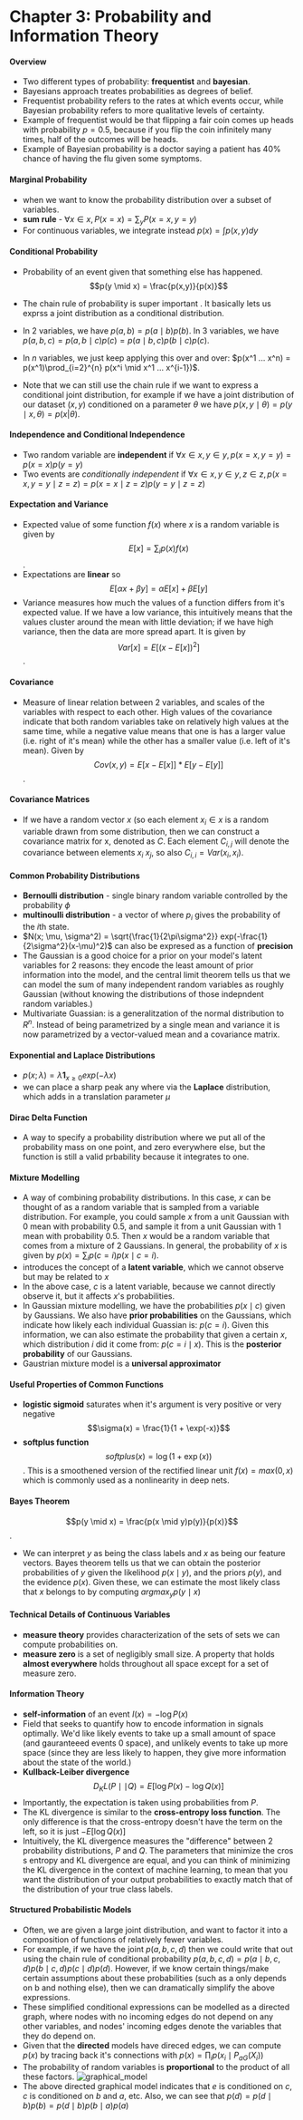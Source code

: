 # Chapter 3: Probability and Information Theory

#### Overview
- Two different types of probability: **frequentist** and **bayesian**. 
- Bayesians approach treates probabilities as degrees of belief.
- Frequentist probability refers to the rates at which events occur, while Bayesian probability refers to more qualitative levels of certainty. 
- Example of frequentist would be that flipping a fair coin comes up heads with probability $p = 0.5$, because if you flip the coin infinitely many times, half of the outcomes will be heads. 
- Example of Bayesian probability is a doctor saying a patient has 40% chance of having the flu given some symptoms.

#### Marginal Probability
- when we want to know the probability distribution over a subset of variables. 
- **sum rule** - $\forall x \in x, P(x=x)= \sum_y{P(x=x, y=y)}$
- For continuous variables, we integrate instead $p(x) = \int p(x,y)dy$

#### Conditional Probability
- Probability of an event given that something else has happened. $$p(y \mid x) = \frac{p(x,y)}{p(x)}$$

- The chain rule of probability is super important . It basically lets us exprss a joint distribution as a conditional distribution.
- In 2 variables, we have $p(a, b) = p(a \mid b)p(b)$. In 3 variables, we have $p(a, b, c) = p(a, b \mid c)p(c) = p(a \mid b, c) p(b \mid c)p(c)$. 
- In $n$ variables, we just keep applying this over and over: $p(x^1 ... x^n) = p(x^1)\prod_{i=2}^{n} p(x^i \mid x^1 ... x^{i-1})$. 
- Note that we can still use the chain rule if we want to express a conditional joint distribution, for example if we have a joint distribution of our dataset $(x,y)$ conditioned on a parameter $\theta$ we have $p(x, y \mid \theta) = p(y \mid x, \theta) = p(x \vert \theta)$. 

#### Independence and Conditional Independence
- Two random variable are **independent** if $\forall x \in x, y \in y, p(x=x, y=y) = p(x=x)p(y=y)$
- Two events are *conditionally independent* if $\forall x \in x , y \in y,z \in z, p(x=x, y=y \mid z=z) = p(x=x \mid z=z) p(y=y \mid z=z)$

#### Expectation and Variance
- Expected value of some function $f(x)$ where $x$ is a random variable is given by $$E[x] = \sum_{i}p(x)f(x)$$. 
- Expectations are **linear** so $$E[\alpha x + \beta y] = \alpha E[x] + \beta E[y]$$
- Variance measures how much the values of a function differs from it's expected value. If we have a low variance, this intuitively means that the values cluster around the mean with little deviation; if we have high variance, then the data are more spread apart. It is given by $$Var[x] = E[(x - E[x])^2]$$. 

#### Covariance
- Measure of linear relation between 2 variables, and scales of the variables with respect to each other. High values of the covariance indicate that both random variables take on relatively high values at the same time, while a negative value means that one is has a larger value (i.e. right of it's mean) while the other has a smaller value (i.e. left of it's mean).  Given by $$Cov(x, y) = E[x - E[x]] * E[y - E[y]]$$. 

#### Covariance Matrices
- If we have a random vector $x$ (so each element $x_i \in x$ is a random variable drawn from some distribution, then we can construct a covariance matrix for x, denoted as $C$. Each element $C_{i,j}$ will denote the covariance between elements $x_i$ $x_j$, so also $C_{i,i} = Var(x_i, x_i)$.

#### Common Probability Distributions
- **Bernoulli distribution** - single binary random variable controlled by the probability $\phi$
- **multinoulli distribution** - a vector of where $p_i$ gives the probability of the $i$th state.
- $N(x; \mu, \sigma^2) = \sqrt{\frac{1}{2\pi\sigma^2}} exp(-\frac{1}{2\sigma^2}(x-\mu)^2)$ can also be expresed as a function of **precision**
- The Gaussian is a good choice for a prior on your model's latent variables for 2 reasons: they encode the least amount of prior information into the model, and the central limit theorem tells us that we can model the sum of many independent random variables as roughly Gaussian (without knowing the distributions of those indepndent random variables.)
- Multivariate Guassian:  is a generalitzation of the normal distribution to $R^n$. Instead of being parametrized by a single mean and variance it is now parametrized by a vector-valued mean and a covariance matrix. 

#### Exponential and Laplace Distributions
- $p(x; \lambda) = \lambda \textbf{1}_{x\geq 0} exp(-\lambda x)$
- we can place a sharp peak any where via the **Laplace** distribution, which adds in a translation parameter $\mu$

#### Dirac Delta Function
- A way to specify a probability distribution where we put all of the probability mass on one point, and zero everywhere else, but the function is still a valid prbability because it integrates to one. 

#### Mixture Modelling
- A way of combining probability distributions. In this case, $x$ can be thought of as a random variable that is sampled from a variable distribution. For example, you could sample $x$ from a unit Gaussian with $0$ mean with probability 0.5, and sample it from a unit Gaussian with 1 mean with probability $0.5$. Then $x$ would be a random variable that comes from a mixture of 2 Gaussians. In general, the probability of $x$ is given by $p(x) = \sum_i p(c = i)p(x \mid c = i)$. 
- introduces the concept of a **latent variable**, which we cannot observe but may be related to $x$
- In the above case, $c$ is a latent variable, because we cannot directly observe it, but it affects $x$'s probabilities. 
- In Gaussian mixture modelling, we have the probabilities $p(x \mid c)$ given by Gaussians. We also have **prior probabilities** on the Gaussians, which indicate how likely each individual Guassian is: $p(c = i)$. Given this information, we can also estimate the probability that given a certain $x$, which distribution $i$ did it come from: $p(c = i \mid x)$. This is the **posterior probability** of our Gaussians. 
- Gaustrian mixture model is a **universal approximator**

#### Useful Properties of Common Functions
- **logistic sigmoid** saturates when it's argument is very positive or very negative $$\sigma(x) = \frac{1}{1 + \exp(-x)}$$
- **softplus function** $$softplus(x) = \log(1+\exp(x))$$. This is a smoothened version of the rectified linear unit $f(x) = max(0,x)$ which is commonly used as a nonlinearity in deep nets.

#### Bayes Theorem
$$p(y \mid x) = \frac{p(x \mid y)p(y)}{p(x)}$$. 
- We can interpret $y$ as being the class labels and $x$ as being our feature vectors. Bayes theorem tells us that we can obtain the posterior probabilities of $y$ given the likelihood $p(x \mid y)$, and the priors $p(y)$, and the evidence $p(x)$. Given these, we can estimate the most likely class that $x$ belongs to by computing $argmax_{y} p(y \mid x)$ 

#### Technical Details of Continuous Variables
- **measure theory** provides characterization of the sets of sets we can compute probabilities on. 
- **measure zero** is a set of negligibly small size. A property that holds **almost everywhere** holds throughout all space except for a set of measure zero. 

#### Information Theory
- **self-information** of an event $I(x) = - \log P(x)$
- Field that seeks to quantify how to encode information in signals optimally. We'd like likely events to take up a small amount of space (and gauranteeed events 0 space), and unlikely events to take up more space (since they are less likely to happen, they give more information about the state of the world.)
- **Kullback-Leiber divergence**  $$D_KL(P \mid \mid Q) = E[\log P(x) - \log Q(x)]$$
- Importantly, the expectation is taken using probabilities from $P$.
- The KL divergence is similar to the **cross-entropy loss function**. The only difference is that the cross-entropy doesn't have the term on the left, so it is just $-E[\log Q(x)]$
- Intuitively, the KL divergence measures the "difference" between 2 probability distributions, $P$ and $Q$. The parameters that minimize the cros s entropy and KL divergence are equal, and you can think of minimizing the KL divergence in the context of machine learning, to mean that you want the distribution of your output probabilities to exactly match that of the distribution of your true class labels. 

#### Structured Probabilistic Models
- Often, we are given a large joint distribution, and want to factor it into a composition of functions of relatively fewer variables. 
- For example, if we have the joint $p(a, b, c, d)$ then we could write that out using the chain rule of conditional probability $p(a, b, c, d) = p(a \mid b, c, d)p(b \mid c,d)p(c \mid d)p(d)$. However, if we know certain things/make certain assumptions about these probabilities (such as a only depends on b and nothing else), then we can dramatically simplify the above expressions. 
- These simplified conditional expressions can be modelled as a directed graph, where nodes with no incoming edges do not depend on any other variables, and nodes' incoming edges denote the variables that they do depend on.
- Given that the **directed** models have direced edges, we can compute $p(x)$ by tracing back it's connections with $p(x) = \prod_ip(x_i \mid P_{aG}(X_i))$
- The probability of random variables is **proportional** to the product of all these factors. 
![graphical_model](https://raw.githubusercontent.com/uclaacmai/deeplearning-book-notes/master/images/model.png) 
- The above directed graphical model indicates that $e$ is conditioned on $c$, $c$ is conditioned on $b$ and $a$, etc. Also, we can see that $p(d) = p(d  \mid b) p(b)= p(d \mid b)p(b \mid a)p(a)$
